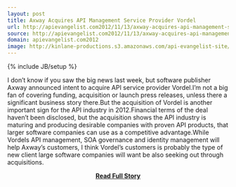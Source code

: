 ```yaml
---
layout: post
title: Axway Acquires API Management Service Provider Vordel
url: http://apievangelist.com2012/11/13/axway-acquires-api-management-service-provider-vordel/
source: http://apievangelist.com2012/11/13/axway-acquires-api-management-service-provider-vordel/
domain: apievangelist.com2012
image: http://kinlane-productions.s3.amazonaws.com/api-evangelist-site/blog/vordel_logo.png
---
```

{% include JB/setup %}<p>I don’t know if you saw the big news last week, but software publisher Axway announced intent to acquire API service provider Vordel.I’m not a big fan of covering funding, acquisition or launch press releases, unless there a significant business story there.But the acquisition of Vordel is another important sign for the API industry in 2012.Financial terms of the deal haven’t been disclosed, but the acquisition shows the API industry is maturing and producing desirable companies with proven API products, that larger software companies can use as a competitive advantage.While Vordels API management, SOA governance and identity management will help Axway’s customers, I think Vordel’s customers is probably the type of new client large software companies will want be also seeking out through acquisitions.</p>
<center><p><a href="http://apievangelist.com2012/11/13/axway-acquires-api-management-service-provider-vordel/" style='padding:25px; font-sze:18px; font-weight: bold;'>Read Full Story</a></p></center>
